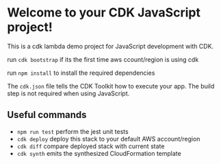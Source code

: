 # Welcome to your CDK JavaScript project!

This is a cdk lambda demo project for JavaScript development with CDK.

run `cdk bootstrap` if its the first time aws ccount/region is using cdk

run `npm install` to install the required dependencies

The `cdk.json` file tells the CDK Toolkit how to execute your app. The build step is not required when using JavaScript.

## Useful commands

 * `npm run test`         perform the jest unit tests
 * `cdk deploy`           deploy this stack to your default AWS account/region
 * `cdk diff`             compare deployed stack with current state
 * `cdk synth`            emits the synthesized CloudFormation template

